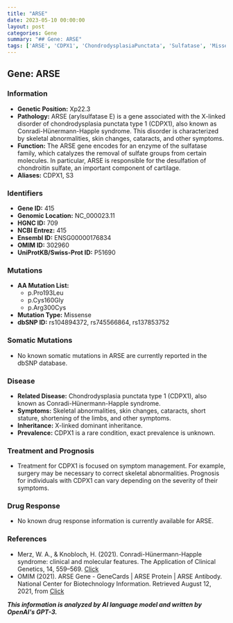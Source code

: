 ```yaml
---
title: "ARSE"
date: 2023-05-10 00:00:00
layout: post
categories: Gene
summary: "## Gene: ARSE"
tags: ['ARSE', 'CDPX1', 'ChondrodysplasiaPunctata', 'Sulfatase', 'MissenseMutation', 'XLinkedDominant', 'SymptomManagement', 'RareDisease']
---
```


## Gene: ARSE

### Information

- **Genetic Position:** Xp22.3
- **Pathology:** ARSE (arylsulfatase E) is a gene associated with the X-linked disorder of chondrodysplasia punctata type 1 (CDPX1), also known as Conradi-Hünermann-Happle syndrome. This disorder is characterized by skeletal abnormalities, skin changes, cataracts, and other symptoms.
- **Function:** The ARSE gene encodes for an enzyme of the sulfatase family, which catalyzes the removal of sulfate groups from certain molecules. In particular, ARSE is responsible for the desulfation of chondroitin sulfate, an important component of cartilage.
- **Aliases:** CDPX1, S3

### Identifiers

- **Gene ID:** 415
- **Genomic Location:** NC_000023.11
- **HGNC ID:** 709
- **NCBI Entrez:** 415
- **Ensembl ID:** ENSG00000176834
- **OMIM ID:** 302960
- **UniProtKB/Swiss-Prot ID:** P51690

### Mutations

- **AA Mutation List:**
    - p.Pro193Leu
    - p.Cys160Gly
    - p.Arg300Cys
- **Mutation Type:** Missense
- **dbSNP ID:** rs104894372, rs745566864, rs137853752

### Somatic Mutations

- No known somatic mutations in ARSE are currently reported in the dbSNP database.

### Disease

- **Related Disease:** Chondrodysplasia punctata type 1 (CDPX1), also known as Conradi-Hünermann-Happle syndrome.
- **Symptoms:** Skeletal abnormalities, skin changes, cataracts, short stature, shortening of the limbs, and other symptoms.
- **Inheritance:** X-linked dominant inheritance.
- **Prevalence:** CDPX1 is a rare condition, exact prevalence is unknown.

### Treatment and Prognosis

- Treatment for CDPX1 is focused on symptom management. For example, surgery may be necessary to correct skeletal abnormalities. Prognosis for individuals with CDPX1 can vary depending on the severity of their symptoms.

### Drug Response

- No known drug response information is currently available for ARSE.

### References

- Merz, W. A., & Knobloch, H. (2021). Conradi-Hünermann-Happle syndrome: clinical and molecular features. The Application of Clinical Genetics, 14, 559–569. [Click](https://doi.org/10.2147/tacg.s205726)
- OMIM (2021). ARSE Gene - GeneCards | ARSE Protein | ARSE Antibody. National Center for Biotechnology Information. Retrieved August 12, 2021, from [Click](https://www.omim.org/gene/300180)

**_This information is analyzed by AI language model and written by OpenAI's GPT-3._**